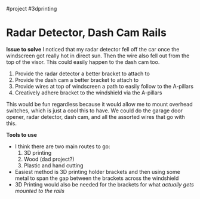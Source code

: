 #project #3dprinting
# Radar Detector, Dash Cam Rails

**Issue to solve**
I noticed that my radar detector fell off the car once the windscreen got really hot in direct sun. Then the wire also fell out from the top of the visor. This could easily happen to the dash cam too.
1. Provide the radar detector a better bracket to attach to
2. Provide the dash cam a better bracket to attach to
3. Provide wires at top of windscreen a path to easily follow to the A-pillars
4. Creatively adhere bracket to the windshield via the A-pillars

This would be fun regardless because it would allow me to mount overhead switches, which is just a cool this to have. We could do the garage door opener, radar detector, dash cam, and all the assorted wires that go with this. 

**Tools to use**
- I think there are two main routes to go:
	1. 3D printing
	2. Wood (dad project?)
	3. Plastic and hand cutting
- Easiest method is 3D printing holder brackets and then using some metal to span the gap between the brackets across the windshield
- 3D Printing would also be needed for the brackets for what *actually gets mounted to the rails*

